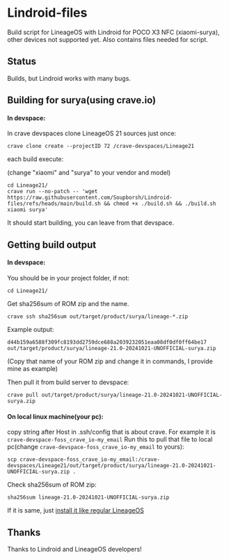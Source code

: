 # Lindroid-files

Build script for LineageOS with Lindroid for POCO X3 NFC (xiaomi-surya), other devices not supported yet. Also contains files needed for script.

## Status

Builds, but Lindroid works with many bugs.

## Building for surya(using crave.io)

#### In devspace:

In crave devspaces clone LineageOS 21 sources just once:

    crave clone create --projectID 72 /crave-devspaces/Lineage21

each build execute:

(change "xiaomi" and "surya" to your vendor and model)

    cd Lineage21/
    crave run --no-patch -- 'wget https://raw.githubusercontent.com/Soupborsh/Lindroid-files/refs/heads/main/build.sh && chmod +x ./build.sh && ./build.sh xiaomi surya'

It should start building, you can leave from that devspace.

## Getting build output

#### In devspace:

You should be in your project folder, if not:

	cd Lineage21/

Get sha256sum of ROM zip and the name.

	crave ssh sha256sum out/target/product/surya/lineage-*.zip

Example output:

	d44b159a6588f309fc8193dd2759dce688a2039232051eaa08df0df0ff64be17  out/target/product/surya/lineage-21.0-20241021-UNOFFICIAL-surya.zip
(Copy that name of your ROM zip and change it in commands, I provide mine as example)

Then pull it from build server to devspace:

    crave pull out/target/product/surya/lineage-21.0-20241021-UNOFFICIAL-surya.zip


#### On local linux machine(your pc):

copy string after Host in .ssh/config that is about crave.
For example it is `crave-devspace-foss_crave_io-my_email`
Run this to pull that file to local pc(change `crave-devspace-foss_crave_io-my_email` to yours):

    scp crave-devspace-foss_crave_io-my_email:/crave-devspaces/Lineage21/out/target/product/surya/lineage-21.0-20241021-UNOFFICIAL-surya.zip .

Check sha256sum of ROM zip:

	sha256sum lineage-21.0-20241021-UNOFFICIAL-surya.zip

If it is same, just [install it like regular LineageOS](https://wiki.lineageos.org/devices/surya/install/)

## Thanks

Thanks to Lindroid and LineageOS developers!
